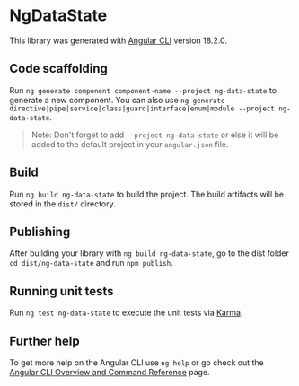 # NgDataState

This library was generated with [Angular CLI](https://github.com/angular/angular-cli) version 18.2.0.

## Code scaffolding

Run `ng generate component component-name --project ng-data-state` to generate a new component. You can also use `ng generate directive|pipe|service|class|guard|interface|enum|module --project ng-data-state`.
> Note: Don't forget to add `--project ng-data-state` or else it will be added to the default project in your `angular.json` file. 

## Build

Run `ng build ng-data-state` to build the project. The build artifacts will be stored in the `dist/` directory.

## Publishing

After building your library with `ng build ng-data-state`, go to the dist folder `cd dist/ng-data-state` and run `npm publish`.

## Running unit tests

Run `ng test ng-data-state` to execute the unit tests via [Karma](https://karma-runner.github.io).

## Further help

To get more help on the Angular CLI use `ng help` or go check out the [Angular CLI Overview and Command Reference](https://angular.dev/tools/cli) page.
